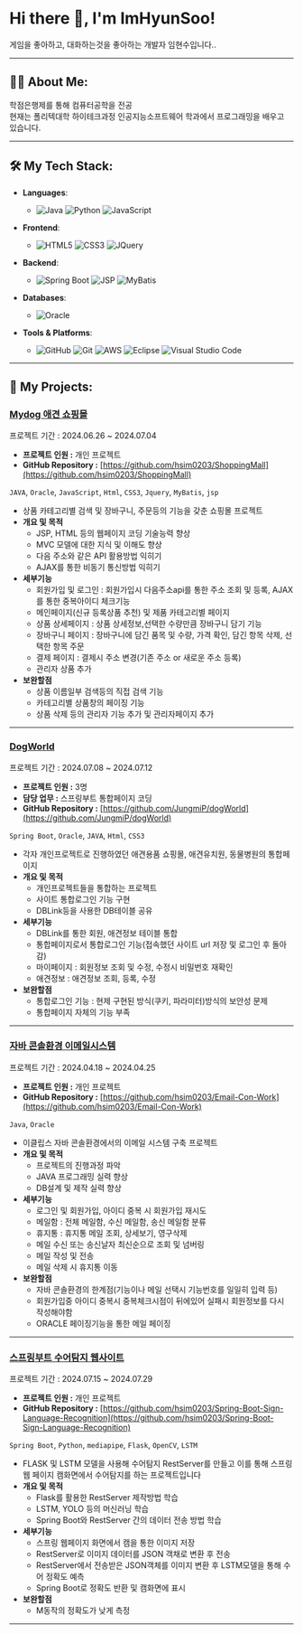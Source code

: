 <!--
## Hi there 👋
-->
<!--
**hsim0203/hsim0203** is a ✨ _special_ ✨ repository because its `README.md` (this file) appears on your GitHub profile.

Here are some ideas to get you started:

- 🔭 I’m currently working on ...
- 🌱 I’m currently learning ...
- 👯 I’m looking to collaborate on ...
- 🤔 I’m looking for help with ...
- 💬 Ask me about ...
- 📫 How to reach me: ...
- 😄 Pronouns: ...
- ⚡ Fun fact: ...
-->

# Hi there 👋, I'm ImHyunSoo!

게임을 좋아하고, 대화하는것을 좋아하는 개발자 임현수입니다..

---

## 👨‍💻 About Me:
학점은행제를 통해 컴퓨터공학을 전공<br> 현재는 폴리텍대학 하이테크과정 인공지능소프트웨어 학과에서 프로그래밍을 배우고 있습니다.
<!--
- 🔭 I’m currently working on **[Project Name](Link to Project)**
- 🌱 I’m currently learning **[Technology or Tool]**
- 👯 I’m looking to collaborate on **[Type of Projects or Technologies]**
- 💬 Ask me about **[Your Skills or Topics You Are Good At]**
- 📫 How to reach me: **[Your Email]**
- ⚡ Fun fact: **[Interesting Fact About You]**
-->
---

## 🛠️ My Tech Stack:

- **Languages**: 
  - ![Java](https://img.shields.io/badge/-Java-007396?style=flat&logo=java&logoColor=white) ![Python](https://img.shields.io/badge/-Python-3776AB?style=flat&logo=python&logoColor=white) ![JavaScript](https://img.shields.io/badge/-JavaScript-F7DF1E?style=flat&logo=javascript&logoColor=black)

- **Frontend**:
  - ![HTML5](https://img.shields.io/badge/-HTML5-E34F26?style=flat&logo=html5&logoColor=white) ![CSS3](https://img.shields.io/badge/-CSS3-1572B6?style=flat&logo=css3&logoColor=white) ![JQuery](https://img.shields.io/badge/-JQuery-0769AD?style=flat&logo=jquery&logoColor=white)

- **Backend**:
  - ![Spring Boot](https://img.shields.io/badge/-Spring%20Boot-6DB33F?style=flat&logo=spring-boot&logoColor=white) ![JSP](https://img.shields.io/badge/-JSP-323330?style=flat&logo=java&logoColor=white) ![MyBatis](https://img.shields.io/badge/-MyBatis-000000?style=flat&logo=mybatis&logoColor=white)

- **Databases**:
  - ![Oracle](https://img.shields.io/badge/-Oracle-F80000?style=flat&logo=oracle&logoColor=white)

- **Tools & Platforms**:
  - ![GitHub](https://img.shields.io/badge/-GitHub-181717?style=flat&logo=github&logoColor=white) ![Git](https://img.shields.io/badge/-Git-F05032?style=flat&logo=git&logoColor=white) ![AWS](https://img.shields.io/badge/-AWS-232F3E?style=flat&logo=amazon-aws&logoColor=white) ![Eclipse](https://img.shields.io/badge/-Eclipse-2C2255?style=flat&logo=eclipse&logoColor=white) ![Visual Studio Code](https://img.shields.io/badge/-VS%20Code-007ACC?style=flat&logo=visual-studio-code&logoColor=white)

---

## 🚀 My Projects:

### **[Mydog 애견 쇼핑몰](https://github.com/hsim0203/ShoppingMall)**
프로젝트 기간 : 2024.06.26 ~ 2024.07.04
- **프로젝트 인원 :** 개인 프로젝트
- **GitHub Repository :** [https://github.com/hsim0203/ShoppingMall](https://github.com/hsim0203/ShoppingMall)

`JAVA`, `Oracle`, `JavaScript`, `Html`, `CSS3`, `Jquery`, `MyBatis`, `jsp`

- 상품 카테고리별 검색 및 장바구니, 주문등의 기능을 갖춘 쇼핑몰 프로젝트
- **개요 및 목적**
    - JSP, HTML 등의 웹페이지 코딩 기술능력 향상
    - MVC 모델에 대한 지식 및 이해도 향상
    - 다음 주소와 같은 API 활용방법 익히기
    - AJAX를 통한 비동기 통신방법 익히기
- **세부기능**
    - 회원가입 및 로그인 : 회원가입시 다음주소api를 통한 주소 조회 및 등록, AJAX를 통한 중복아이디 체크기능
    - 메인페이지(신규 등록상품 추천) 및 제품 카테고리별 페이지
    - 상품 상세페이지 : 상품 상세정보,선택한 수량만큼 장바구니 담기 기능
    - 장바구니 페이지 : 장바구니에 담긴 품목 및 수량, 가격 확인, 담긴 항목 삭제, 선택한 항목 주문
    - 결제 페이지 : 결제시 주소 변경(기존 주소 or 새로운 주소 등록)
    - 관리자 상품 추가
- **보완할점**
    - 상품 이름일부 검색등의 직접 검색 기능
    - 카테고리별 상품창의 페이징 기능
    - 상품 삭제 등의 관리자 기능 추가 및 관리자페이지 추가
            
<hr>

### **[DogWorld](https://github.com/JungmiP/dogWorld)**
프로젝트 기간 : 2024.07.08 ~ 2024.07.12
- **프로젝트 인원 :** 3명
- **담당 업무 :** 스프링부트 통합페이지 코딩
- **GitHub Repository :** [https://github.com/JungmiP/dogWorld](https://github.com/JungmiP/dogWorld)
  
`Spring Boot`, `Oracle`, `JAVA`, `Html`, `CSS3`
  
- 각자 개인프로젝트로 진행하였던 애견용품 쇼핑몰, 애견유치원, 동물병원의 통합페이지
- **개요 및 목적**
    - 개인프로젝트들을 통합하는 프로젝트
    - 사이트 통합로그인 기능 구현
    - DBLink등을 사용한 DB테이블 공유
- **세부기능**
    - DBLink를 통한 회원, 애견정보 테이블 통합
    - 통합페이지로서 통합로그인 기능(접속했던 사이트 url 저장 및 로그인 후 돌아감)
    - 마이페이지 : 회원정보 조회 및 수정, 수정시 비밀번호 재확인
    - 애견정보 : 애견정보 조회, 등록, 수정
- **보완할점**
    - 통합로그인 기능 : 현제 구현된 방식(쿠키, 파라미터)방식의 보안성 문제
    - 통합페이지 자체의 기능 부족

<hr>

### **[자바 콘솔환경 이메일시스템](https://github.com/hsim0203/Email-Con-Work)**
프로젝트 기간 : 2024.04.18 ~ 2024.04.25
- **프로젝트 인원 :** 개인 프로젝트
- **GitHub Repository :** [https://github.com/hsim0203/Email-Con-Work](https://github.com/hsim0203/Email-Con-Work)
  
`Java`, `Oracle`
  
- 이클립스 자바 콘솔환경에서의 이메일 시스템 구축 프로젝트
- **개요 및 목적**
    - 프로젝트의 진행과정 파악
    - JAVA 프로그래밍 실력 향상
    - DB설계 및 제작 실력 향상
- **세부기능**
    - 로그인 및 회원가입, 아이디 중복 시 회원가입 재시도
    - 메일함 : 전체 메일함, 수신 메일함, 송신 메일함 분류
    - 휴지통 : 휴지통 메일 조회, 상세보기, 영구삭제
    - 메일 수신 또는 송신날자 최신순으로 조회 및 넘버링
    - 메일 작성 및 전송
    - 메일 삭제 시 휴지통 이동
- **보완할점**
    - 자바 콘솔환경의 한계점(기능이나 메일 선택시 기능번호를 일일히 입력 등)
    - 회원가입중 아이디 중복시 중복체크시점이 뒤에있어 실패시 회원정보를 다시 작성해야함
    - ORACLE 페이징기능을 통한 메일 페이징

<hr>

### **[스프링부트 수어탐지 웹사이트](https://github.com/hsim0203/Spring-Boot-Sign-Language-Recognition)**
프로젝트 기간 : 2024.07.15 ~ 2024.07.29
- **프로젝트 인원 :** 개인 프로젝트
- **GitHub Repository :** [https://github.com/hsim0203/Spring-Boot-Sign-Language-Recognition](https://github.com/hsim0203/Spring-Boot-Sign-Language-Recognition)
  
`Spring Boot`, `Python`, `mediapipe`, `Flask`, `OpenCV`, `LSTM`  

- FLASK 및 LSTM 모델을 사용해 수어탐지 RestServer를 만들고 이를 통해 스프링 웹 페이지 캠화면에서 수어탐지를 하는 프로젝트입니다
- **개요 및 목적**
    - Flask를 활용한 RestServer 제작방법 학습
    - LSTM, YOLO 등의 머신러닝 학습
    - Spring Boot와 RestServer 간의 데이터 전송 방법 학습
- **세부기능**
    - 스프링 웹페이지 화면에서 캠을 통한 이미지 저장
    - RestServer로 이미지 데이터를 JSON 객채로 변환 후 전송
    - RestServer에서 전송받은 JSON객체를 이미지 변환 후 LSTM모델을 통해 수어 정확도 예측
    - Spring Boot로 정확도 반환 및 캠화면에 표시
- **보완할점**
    - M동작의 정확도가 낮게 측정

<hr>


<!--
---

### 📈 GitHub Stats:

![Your Name's GitHub stats](https://github-readme-stats.vercel.app/api?username=YourGitHubUsername&show_icons=true&theme=radical)
![Top Langs](https://github-readme-stats.vercel.app/api/top-langs/?username=YourGitHubUsername&layout=compact&theme=radical)

---

### 📝 Latest Blog Posts:

- **[Blog Post 1](Link to Blog Post 1)**
- **[Blog Post 2](Link to Blog Post 2)**
- **[Blog Post 3](Link to Blog Post 3)**

*Check out my [blog](Your Blog Link) for more insights!*

---

### 📫 Connect with Me:

[![LinkedIn](https://img.shields.io/badge/-LinkedIn-0077B5?style=flat&logo=linkedin&logoColor=white)](Your LinkedIn Profile)
[![Twitter](https://img.shields.io/badge/-Twitter-1DA1F2?style=flat&logo=twitter&logoColor=white)](Your Twitter Profile)
[![Email](https://img.shields.io/badge/-Email-D14836?style=flat&logo=gmail&logoColor=white)](mailto:YourEmail)

---

⭐️ From [Your Name](https://github.com/YourGitHubUsername)
-->
